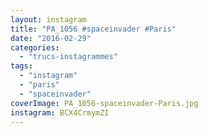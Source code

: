 ```yaml
---
layout: instagram
title: "PA_1056 #spaceinvader #Paris"
date: "2016-02-29"
categories: 
  - "trucs-instagrammes"
tags: 
  - "instagram"
  - "paris"
  - "spaceinvader"
coverImage: PA_1056-spaceinvader-Paris.jpg
instagram: BCX4CrmymZI
---
```


